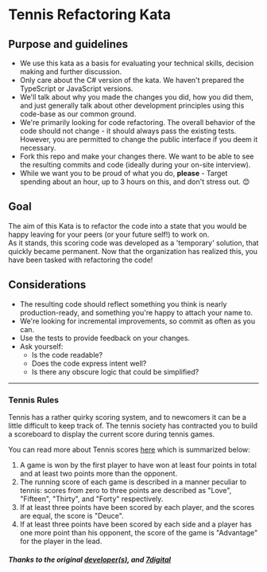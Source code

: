 # Tennis Refactoring Kata

## Purpose and guidelines

- We use this kata as a basis for evaluating your technical skills, decision making and further discussion.  
- Only care about the C# version of the kata.  We haven't prepared the TypeScript or JavaScript versions.
- We'll talk about why you made the changes you did, how you did them, and just generally talk about other development principles using this code-base as our common ground.  
- We're primarily looking for code refactoring. The overall behavior of the code should not change - it should always pass the existing tests. However, you are permitted to change the public interface if you deem it necessary.
- Fork this repo and make your changes there.  We want to be able to see the resulting commits and code (ideally during your on-site interview).
- While we want you to be proud of what you do, **please** - Target spending about an hour, up to 3 hours on this, and don't stress out. 😊

## Goal
The aim of this Kata is to refactor the code into a state that you would be happy leaving for your peers (or your future self!) to work on.  
As it stands, this scoring code was developed as a 'temporary' solution, that quickly became permanent.  Now that the organization has realized this, you have been tasked with refactoring the code!

## Considerations

* The resulting code should reflect something you think is nearly production-ready, and something you're happy to attach your name to.
* We're looking for incremental improvements, so commit as often as you can. 
* Use the tests to provide feedback on your changes.
* Ask yourself:
  * Is the code readable?
  * Does the code express intent well?
  * Is there any obscure logic that could be simplified?

<hr>

### Tennis Rules

Tennis has a rather quirky scoring system, and to newcomers it can be a little difficult to keep track of. The tennis society has contracted you to build a scoreboard to display the current score during tennis games. 

You can read more about Tennis scores [here](http://en.wikipedia.org/wiki/Tennis#Scoring) which is summarized below:

1. A game is won by the first player to have won at least four points in total and at least two points more than the opponent.
2. The running score of each game is described in a manner peculiar to tennis: scores from zero to three points are described as "Love", "Fifteen", "Thirty", and "Forty" respectively.
3. If at least three points have been scored by each player, and the scores are equal, the score is "Deuce".
4. If at least three points have been scored by each side and a player has one more point than his opponent, the score of the game is "Advantage" for the player in the lead.

##### Thanks to the original [developer(s)](https://github.com/emilybache/Tennis-Refactoring-Kata), and [7digital](https://github.com/7digital/Tennis-Refactoring-Kata)
